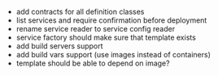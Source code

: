 - add contracts for all definition classes
- list services and require confirmation before deployment
- rename service reader to service config reader
- service factory should make sure that template exists
- add build servers support
- add build vars support (use images instead of containers)
- template should be able to depend on image?